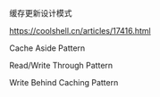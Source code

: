 缓存更新设计模式

https://coolshell.cn/articles/17416.html

Cache Aside Pattern



Read/Write Through Pattern



Write Behind Caching Pattern





